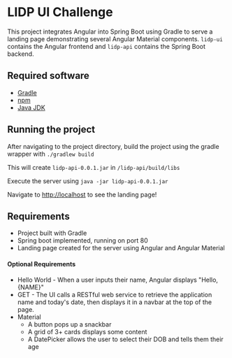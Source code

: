 # LIDP UI Challenge

This project integrates Angular into Spring Boot using Gradle to serve a landing page demonstrating several Angular Material components.
`lidp-ui` contains the Angular frontend and `lidp-api` contains the Spring Boot backend.

## Required software

* [Gradle](https://gradle.org)
* [npm](https://www.npmjs.com/)
* [Java JDK](https://www.oracle.com/technetwork/java/javase/downloads/jdk8-downloads-2133151.html)

## Running the project

After navigating to the project directory, build the project using the gradle wrapper with `./gradlew build`

This will create `lidp-api-0.0.1.jar` in `/lidp-api/build/libs`

Execute the server using `java -jar lidp-api-0.0.1.jar`

Navigate to [http://localhost](http://localhost/) to see the landing page!

## Requirements

* Project built with Gradle
* Spring boot implemented, running on port 80
* Landing page created for the server using Angular and Angular Material
#### Optional Requirements
* Hello World - When a user inputs their name, Angular displays "Hello, {NAME}"
* GET - The UI calls a RESTful web service to retrieve the application name and today's date, then displays it in a navbar at the top of the page.
* Material
  * A button pops up a snackbar
  * A grid of 3+ cards displays some content
  * A DatePicker allows the user to select their DOB and tells them their age
